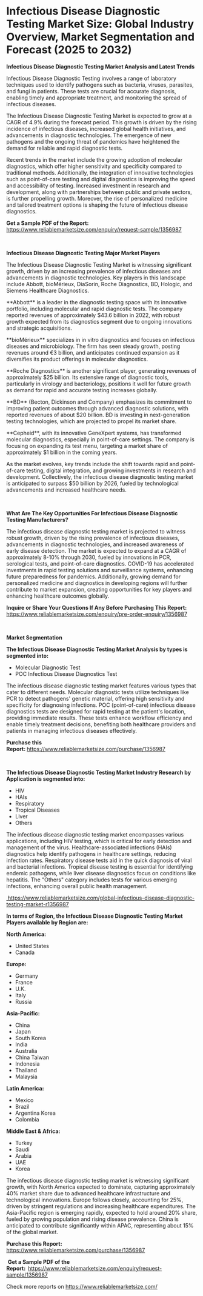 <p><h1>Infectious Disease Diagnostic Testing Market Size: Global Industry Overview, Market Segmentation and Forecast (2025 to 2032)</h1></p><p><strong>Infectious Disease Diagnostic Testing Market Analysis and Latest Trends</strong></p>
<p><p>Infectious Disease Diagnostic Testing involves a range of laboratory techniques used to identify pathogens such as bacteria, viruses, parasites, and fungi in patients. These tests are crucial for accurate diagnosis, enabling timely and appropriate treatment, and monitoring the spread of infectious diseases.</p><p>The Infectious Disease Diagnostic Testing Market is expected to grow at a CAGR of 4.9% during the forecast period. This growth is driven by the rising incidence of infectious diseases, increased global health initiatives, and advancements in diagnostic technologies. The emergence of new pathogens and the ongoing threat of pandemics have heightened the demand for reliable and rapid diagnostic tests.</p><p>Recent trends in the market include the growing adoption of molecular diagnostics, which offer higher sensitivity and specificity compared to traditional methods. Additionally, the integration of innovative technologies such as point-of-care testing and digital diagnostics is improving the speed and accessibility of testing. Increased investment in research and development, along with partnerships between public and private sectors, is further propelling growth. Moreover, the rise of personalized medicine and tailored treatment options is shaping the future of infectious disease diagnostics.</p></p>
<p><strong>Get a Sample PDF of the Report:&nbsp;</strong> <a href="https://www.reliablemarketsize.com/enquiry/request-sample/1356987?utm_campaign=2463&utm_medium=2&utm_source=Github&utm_content=ia&utm_term=03032025&utm_id=infectious-disease-diagnostic-testing">https://www.reliablemarketsize.com/enquiry/request-sample/1356987</a></p>
<p>&nbsp;</p>
<p><strong>Infectious Disease Diagnostic Testing Major Market Players</strong></p>
<p><p>The Infectious Disease Diagnostic Testing Market is witnessing significant growth, driven by an increasing prevalence of infectious diseases and advancements in diagnostic technologies. Key players in this landscape include Abbott, bioMérieux, DiaSorin, Roche Diagnostics, BD, Hologic, and Siemens Healthcare Diagnostics.</p><p>**Abbott** is a leader in the diagnostic testing space with its innovative portfolio, including molecular and rapid diagnostic tests. The company reported revenues of approximately $43.6 billion in 2022, with robust growth expected from its diagnostics segment due to ongoing innovations and strategic acquisitions.</p><p>**bioMérieux** specializes in in vitro diagnostics and focuses on infectious diseases and microbiology. The firm has seen steady growth, posting revenues around €3 billion, and anticipates continued expansion as it diversifies its product offerings in molecular diagnostics.</p><p>**Roche Diagnostics** is another significant player, generating revenues of approximately $25 billion. Its extensive range of diagnostic tools, particularly in virology and bacteriology, positions it well for future growth as demand for rapid and accurate testing increases globally.</p><p>**BD** (Becton, Dickinson and Company) emphasizes its commitment to improving patient outcomes through advanced diagnostic solutions, with reported revenues of about $20 billion. BD is investing in next-generation testing technologies, which are projected to propel its market share.</p><p>**Cepheid**, with its innovative GeneXpert systems, has transformed molecular diagnostics, especially in point-of-care settings. The company is focusing on expanding its test menu, targeting a market share of approximately $1 billion in the coming years.</p><p>As the market evolves, key trends include the shift towards rapid and point-of-care testing, digital integration, and growing investments in research and development. Collectively, the infectious disease diagnostic testing market is anticipated to surpass $50 billion by 2026, fueled by technological advancements and increased healthcare needs.</p></p>
<p>&nbsp;</p>
<p><strong>What Are The Key Opportunities For Infectious Disease Diagnostic Testing Manufacturers?</strong></p>
<p><p>The infectious disease diagnostic testing market is projected to witness robust growth, driven by the rising prevalence of infectious diseases, advancements in diagnostic technologies, and increased awareness of early disease detection. The market is expected to expand at a CAGR of approximately 8-10% through 2030, fueled by innovations in PCR, serological tests, and point-of-care diagnostics. COVID-19 has accelerated investments in rapid testing solutions and surveillance systems, enhancing future preparedness for pandemics. Additionally, growing demand for personalized medicine and diagnostics in developing regions will further contribute to market expansion, creating opportunities for key players and enhancing healthcare outcomes globally.</p></p>
<p><strong>Inquire or Share Your Questions If Any Before Purchasing This Report:</strong> <a href="https://www.reliablemarketsize.com/enquiry/pre-order-enquiry/1356987?utm_campaign=2463&utm_medium=2&utm_source=Github&utm_content=ia&utm_term=03032025&utm_id=infectious-disease-diagnostic-testing">https://www.reliablemarketsize.com/enquiry/pre-order-enquiry/1356987</a></p>
<p>&nbsp;</p>
<p><strong>Market Segmentation</strong></p>
<p><strong>The Infectious Disease Diagnostic Testing Market Analysis by types is segmented into:</strong></p>
<p><ul><li>Molecular Diagnostic Test</li><li>POC Infectious Disease Diagnostics Test</li></ul></p>
<p><p>The infectious disease diagnostic testing market features various types that cater to different needs. Molecular diagnostic tests utilize techniques like PCR to detect pathogens' genetic material, offering high sensitivity and specificity for diagnosing infections. POC (point-of-care) infectious disease diagnostics tests are designed for rapid testing at the patient's location, providing immediate results. These tests enhance workflow efficiency and enable timely treatment decisions, benefiting both healthcare providers and patients in managing infectious diseases effectively.</p></p>
<p><strong>Purchase this Report:&nbsp;</strong><a href="https://www.reliablemarketsize.com/purchase/1356987?utm_campaign=2463&utm_medium=2&utm_source=Github&utm_content=ia&utm_term=03032025&utm_id=infectious-disease-diagnostic-testing">https://www.reliablemarketsize.com/purchase/1356987</a></p>
<p>&nbsp;</p>
<p><strong>The Infectious Disease Diagnostic Testing Market Industry Research by Application is segmented into:</strong></p>
<p><ul><li>HIV</li><li>HAIs</li><li>Respiratory</li><li>Tropical Diseases</li><li>Liver</li><li>Others</li></ul></p>
<p><p>The infectious disease diagnostic testing market encompasses various applications, including HIV testing, which is critical for early detection and management of the virus. Healthcare-associated infections (HAIs) diagnostics help identify pathogens in healthcare settings, reducing infection rates. Respiratory disease tests aid in the quick diagnosis of viral and bacterial infections. Tropical disease testing is essential for identifying endemic pathogens, while liver disease diagnostics focus on conditions like hepatitis. The "Others" category includes tests for various emerging infections, enhancing overall public health management.</p></p>
<p><a href="https://www.reliablemarketsize.com/global-infectious-disease-diagnostic-testing-market-r1356987?utm_campaign=2463&utm_medium=2&utm_source=Github&utm_content=ia&utm_term=03032025&utm_id=infectious-disease-diagnostic-testing">&nbsp;https://www.reliablemarketsize.com/global-infectious-disease-diagnostic-testing-market-r1356987</a></p>
<p><strong>In terms of Region, the Infectious Disease Diagnostic Testing Market Players available by Region are:</strong></p>
<p>
    <p> <strong> North America: </strong>
        <ul>
            <li>United States</li>
            <li>Canada</li>
        </ul>
        </p> 
    <p> <strong> Europe: </strong>
        <ul>
            <li>Germany</li>
            <li>France</li>
            <li>U.K.</li>
            <li>Italy</li>
            <li>Russia</li>
        </ul>
        </p> 
    <p> <strong> Asia-Pacific: </strong>
        <ul>
            <li>China</li>
            <li>Japan</li>
            <li>South Korea</li>
            <li>India</li>
            <li>Australia</li>
            <li>China Taiwan</li>
            <li>Indonesia</li>
            <li>Thailand</li>
            <li>Malaysia</li>
        </ul>
        </p> 
    <p> <strong> Latin America: </strong>
        <ul>
            <li>Mexico</li>
            <li>Brazil</li>
            <li>Argentina Korea</li>
            <li>Colombia</li>
        </ul>
        </p> 
    <p> <strong> Middle East & Africa: </strong>
        <ul>
            <li>Turkey</li>
            <li>Saudi</li>
            <li>Arabia</li>
            <li>UAE</li>
            <li>Korea</li>
        </ul>
    </p>
    </p>
<p><p>The infectious disease diagnostic testing market is witnessing significant growth, with North America expected to dominate, capturing approximately 40% market share due to advanced healthcare infrastructure and technological innovations. Europe follows closely, accounting for 25%, driven by stringent regulations and increasing healthcare expenditures. The Asia-Pacific region is emerging rapidly, expected to hold around 20% share, fueled by growing population and rising disease prevalence. China is anticipated to contribute significantly within APAC, representing about 15% of the global market.</p></p>
<p><strong>Purchase this Report: </strong><a href="https://www.reliablemarketsize.com/purchase/1356987?utm_campaign=2463&utm_medium=2&utm_source=Github&utm_content=ia&utm_term=03032025&utm_id=infectious-disease-diagnostic-testing">https://www.reliablemarketsize.com/purchase/1356987</a></p>
<p>&nbsp;<strong>Get a Sample PDF of the Report:&nbsp;&nbsp;</strong><a href="https://www.reliablemarketsize.com/enquiry/request-sample/1356987?utm_campaign=2463&utm_medium=2&utm_source=Github&utm_content=ia&utm_term=03032025&utm_id=infectious-disease-diagnostic-testing">https://www.reliablemarketsize.com/enquiry/request-sample/1356987</a></p>
<p><strong></strong></p>
<p>Check more reports on <a href="https://www.reliablemarketsize.com/?utm_campaign=2463&utm_medium=2&utm_source=Github&utm_content=ia&utm_term=03032025&utm_id=infectious-disease-diagnostic-testing">https://www.reliablemarketsize.com/</a></p>